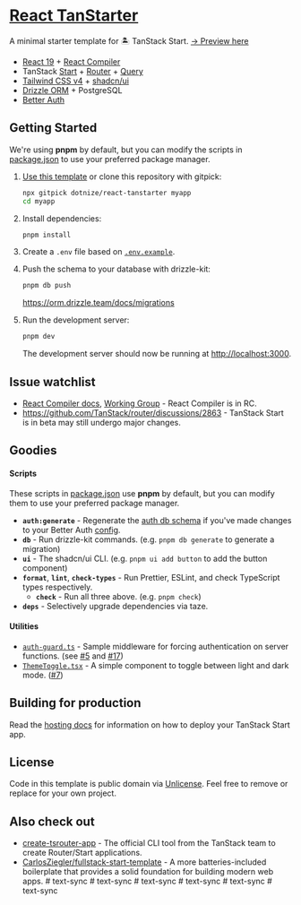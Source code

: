 # [React TanStarter](https://github.com/dotnize/react-tanstarter)

A minimal starter template for 🏝️ TanStack Start. [→ Preview here](https://tanstarter.nize.ph/)

- [React 19](https://react.dev) + [React Compiler](https://react.dev/learn/react-compiler)
- TanStack [Start](https://tanstack.com/start/latest) + [Router](https://tanstack.com/router/latest) + [Query](https://tanstack.com/query/latest)
- [Tailwind CSS v4](https://tailwindcss.com/) + [shadcn/ui](https://ui.shadcn.com/)
- [Drizzle ORM](https://orm.drizzle.team/) + PostgreSQL
- [Better Auth](https://www.better-auth.com/)

## Getting Started

We're using **pnpm** by default, but you can modify the scripts in [package.json](./package.json) to use your preferred package manager.

1. [Use this template](https://github.com/new?template_name=react-tanstarter&template_owner=dotnize) or clone this repository with gitpick:

   ```bash
   npx gitpick dotnize/react-tanstarter myapp
   cd myapp
   ```

2. Install dependencies:

   ```bash
   pnpm install
   ```

3. Create a `.env` file based on [`.env.example`](.env).

4. Push the schema to your database with drizzle-kit:

   ```bash
   pnpm db push
   ```

   https://orm.drizzle.team/docs/migrations

5. Run the development server:

   ```bash
   pnpm dev
   ```

   The development server should now be running at [http://localhost:3000](http://localhost:3000).

## Issue watchlist

- [React Compiler docs](https://react.dev/learn/react-compiler), [Working Group](https://github.com/reactwg/react-compiler/discussions) - React Compiler is in RC.
- https://github.com/TanStack/router/discussions/2863 - TanStack Start is in beta may still undergo major changes.

## Goodies

#### Scripts

These scripts in [package.json](./package.json#L5) use **pnpm** by default, but you can modify them to use your preferred package manager.

- **`auth:generate`** - Regenerate the [auth db schema](./src/lib/db/schema/auth.schema.ts) if you've made changes to your Better Auth [config](./src/lib/auth/index.ts).
- **`db`** - Run drizzle-kit commands. (e.g. `pnpm db generate` to generate a migration)
- **`ui`** - The shadcn/ui CLI. (e.g. `pnpm ui add button` to add the button component)
- **`format`**, **`lint`**, **`check-types`** - Run Prettier, ESLint, and check TypeScript types respectively.
  - **`check`** - Run all three above. (e.g. `pnpm check`)
- **`deps`** - Selectively upgrade dependencies via taze.

#### Utilities

- [`auth-guard.ts`](./src/lib/auth/middleware/auth-guard.ts) - Sample middleware for forcing authentication on server functions. (see [#5](https://github.com/dotnize/react-tanstarter/issues/5#issuecomment-2615905686) and [#17](https://github.com/dotnize/react-tanstarter/issues/17#issuecomment-2853482062))
- [`ThemeToggle.tsx`](./src/components/ThemeToggle.tsx) - A simple component to toggle between light and dark mode. ([#7](https://github.com/dotnize/react-tanstarter/issues/7))

## Building for production

Read the [hosting docs](https://tanstack.com/start/latest/docs/framework/react/hosting) for information on how to deploy your TanStack Start app.

## License

Code in this template is public domain via [Unlicense](./LICENSE). Feel free to remove or replace for your own project.

## Also check out

- [create-tsrouter-app](https://github.com/TanStack/create-tsrouter-app/tree/main/cli/create-tsrouter-app) - The official CLI tool from the TanStack team to create Router/Start applications.
- [CarlosZiegler/fullstack-start-template](https://github.com/CarlosZiegler/fullstack-start-template) - A more batteries-included boilerplate that provides a solid foundation for building modern web apps.
#   t e x t - s y n c  
 #   t e x t - s y n c  
 #   t e x t - s y n c  
 #   t e x t - s y n c  
 #   t e x t - s y n c  
 #   t e x t - s y n c  
 